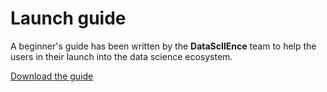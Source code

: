 # Launch guide


A beginner's guide has been written by the **DataScIIEnce** team to help the users in their launch into the data science ecosystem.



<a class="download_link" href="https://www.mediafire.com/file/lzs6zqcb2jx4b2q/DataScIIEnce-guide.pdf/file">Download the guide</a>

